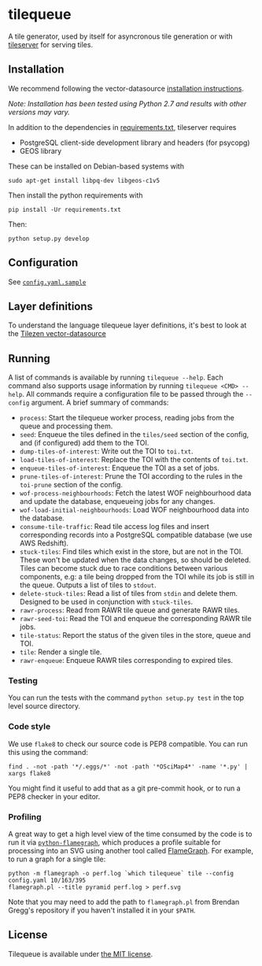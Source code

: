 # tilequeue

A tile generator, used by itself for asyncronous tile generation or with [tileserver](https://github.com/tilezen/tileserver/) for serving tiles.

## Installation

We recommend following the vector-datasource [installation instructions](https://github.com/tilezen/vector-datasource/wiki/Mapzen-Vector-Tile-Service). 

_Note: Installation has been tested using Python 2.7 and results with other versions may vary._

In addition to the dependencies in [requirements.txt](requirements.txt), tileserver requires

* PostgreSQL client-side development library and headers (for psycopg)
* GEOS library

These can be installed on Debian-based systems with
```
sudo apt-get install libpq-dev libgeos-c1v5
```

Then install the python requirements with

    pip install -Ur requirements.txt

Then:

    python setup.py develop

## Configuration

See [`config.yaml.sample`](https://github.com/tilezen/tilequeue/blob/master/config.yaml.sample)

## Layer definitions

To understand the language tilequeue layer definitions, it's best to look at the [Tilezen vector-datasource](https://github.com/tilezen/vector-datasource)

## Running

A list of commands is available by running `tilequeue --help`. Each command also supports usage information by running `tilequeue <CMD> --help`. All commands require a configuration file to be passed through the `--config` argument. A brief summary of commands:

* `process`: Start the tilequeue worker process, reading jobs from the queue and processing them.
* `seed`: Enqueue the tiles defined in the `tiles/seed` section of the config, and (if configured) add them to the TOI.
* `dump-tiles-of-interest`: Write out the TOI to `toi.txt`.
* `load-tiles-of-interest`: Replace the TOI with the contents of `toi.txt`.
* `enqueue-tiles-of-interest`: Enqueue the TOI as a set of jobs.
* `prune-tiles-of-interest`: Prune the TOI according to the rules in the `toi-prune` section of the config.
* `wof-process-neighbourhoods`: Fetch the latest WOF neighbourhood data and update the database, enqueueing jobs for any changes.
* `wof-load-initial-neighbourhoods`: Load WOF neighbourhood data into the database.
* `consume-tile-traffic`: Read tile access log files and insert corresponding records into a PostgreSQL compatible database (we use AWS Redshift).
* `stuck-tiles`: Find tiles which exist in the store, but are not in the TOI. These won't be updated when the data changes, so should be deleted. Tiles can become stuck due to race conditions between various components, e.g: a tile being dropped from the TOI while its job is still in the queue. Outputs a list of tiles to `stdout`.
* `delete-stuck-tiles`: Read a list of tiles from `stdin` and delete them. Designed to be used in conjunction with `stuck-tiles`.
* `rawr-process`: Read from RAWR tile queue and generate RAWR tiles.
* `rawr-seed-toi`: Read the TOI and enqueue the corresponding RAWR tile jobs.
* `tile-status`: Report the status of the given tiles in the store, queue and TOI.
* `tile`: Render a single tile.
* `rawr-enqueue`: Enqueue RAWR tiles corresponding to expired tiles.

### Testing

You can run the tests with the command `python setup.py test` in the top level source directory.

### Code style

We use `flake8` to check our source code is PEP8 compatible. You can run this using the command:

```
find . -not -path '*/.eggs/*' -not -path '*OSciMap4*' -name '*.py' | xargs flake8
```

You might find it useful to add that as a git pre-commit hook, or to run a PEP8 checker in your editor.

### Profiling

A great way to get a high level view of the time consumed by the code is to run it via [`python-flamegraph`](https://github.com/evanhempel/python-flamegraph), which produces a profile suitable for processing into an SVG using another tool called [FlameGraph](http://www.brendangregg.com/flamegraphs.html). For example, to run a graph for a single tile:

```
python -m flamegraph -o perf.log `which tilequeue` tile --config config.yaml 10/163/395
flamegraph.pl --title pyramid perf.log > perf.svg
```

Note that you may need to add the path to `flamegraph.pl` from Brendan Gregg's repository if you haven't installed it in your `$PATH`.

## License

Tilequeue is available under [the MIT license](https://github.com/tilezen/tilequeue/blob/master/LICENSE.txt).
